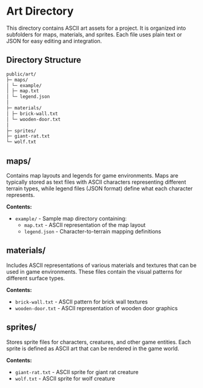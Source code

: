 # Art Directory

This directory contains ASCII art assets for a project. It is organized into subfolders for maps, materials, and sprites. Each file uses plain text or JSON for easy editing and integration.

## Directory Structure

```bash
public/art/
├─ maps/
│ └─ example/
│ ├─ map.txt
│ └─ legend.json
│
├─ materials/
│ ├─ brick-wall.txt
│ └─ wooden-door.txt
│
├─ sprites/
├─ giant-rat.txt
└─ wolf.txt
```

## maps/

Contains map layouts and legends for game environments. Maps are typically stored as text files with ASCII characters representing different terrain types, while legend files (JSON format) define what each character represents.

**Contents:**

- `example/` - Sample map directory containing:
  - `map.txt` - ASCII representation of the map layout
  - `legend.json` - Character-to-terrain mapping definitions

## materials/

Includes ASCII representations of various materials and textures that can be used in game environments. These files contain the visual patterns for different surface types.

**Contents:**

- `brick-wall.txt` - ASCII pattern for brick wall textures
- `wooden-door.txt` - ASCII representation of wooden door graphics

## sprites/

Stores sprite files for characters, creatures, and other game entities. Each sprite is defined as ASCII art that can be rendered in the game world.

**Contents:**

- `giant-rat.txt` - ASCII sprite for giant rat creature
- `wolf.txt` - ASCII sprite for wolf creature
